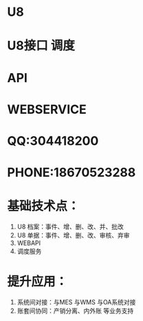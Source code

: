 # U8
# U8接口  调度
# API 
# WEBSERVICE
# QQ:304418200
# PHONE:18670523288

# 基础技术点：
1. U8 档案：事件、增、删、改、并、批改
2. U8 单据：事件、增、删、改、审核、弃审
3. WEBAPI
4. 调度服务

# 提升应用：
1. 系统间对接：与MES  与WMS  与OA系统对接
2. 账套间协同：产销分离、内外账 等业务支持
